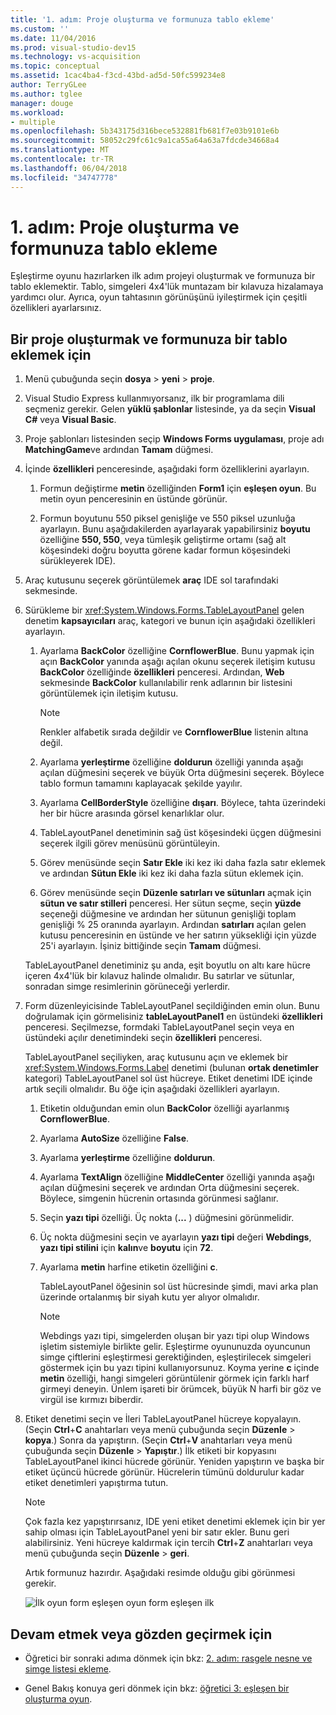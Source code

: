 ```yaml
---
title: '1. adım: Proje oluşturma ve formunuza tablo ekleme'
ms.custom: ''
ms.date: 11/04/2016
ms.prod: visual-studio-dev15
ms.technology: vs-acquisition
ms.topic: conceptual
ms.assetid: 1cac4ba4-f3cd-43bd-ad5d-50fc599234e8
author: TerryGLee
ms.author: tglee
manager: douge
ms.workload:
- multiple
ms.openlocfilehash: 5b343175d316bece532881fb681f7e03b9101e6b
ms.sourcegitcommit: 58052c29fc61c9a1ca55a64a63a7fdcde34668a4
ms.translationtype: MT
ms.contentlocale: tr-TR
ms.lasthandoff: 06/04/2018
ms.locfileid: "34747778"
---
```

# <a name="step-1-create-a-project-and-add-a-table-to-your-form"></a>1. adım: Proje oluşturma ve formunuza tablo ekleme
Eşleştirme oyunu hazırlarken ilk adım projeyi oluşturmak ve formunuza bir tablo eklemektir. Tablo, simgeleri 4x4'lük muntazam bir kılavuza hizalamaya yardımcı olur. Ayrıca, oyun tahtasının görünüşünü iyileştirmek için çeşitli özellikleri ayarlarsınız.

## <a name="to-create-a-project-and-add-a-table-to-your-form"></a>Bir proje oluşturmak ve formunuza bir tablo eklemek için

1.  Menü çubuğunda seçin **dosya** > **yeni** > **proje**.

2.  Visual Studio Express kullanmıyorsanız, ilk bir programlama dili seçmeniz gerekir. Gelen **yüklü şablonlar** listesinde, ya da seçin **Visual C#** veya **Visual Basic**.

3.  Proje şablonları listesinden seçip **Windows Forms uygulaması**, proje adı **MatchingGame**ve ardından **Tamam** düğmesi.

4.  İçinde **özellikleri** penceresinde, aşağıdaki form özelliklerini ayarlayın.

    1.  Formun değiştirme **metin** özelliğinden **Form1** için **eşleşen oyun**. Bu metin oyun penceresinin en üstünde görünür.

    2.  Formun boyutunu 550 piksel genişliğe ve 550 piksel uzunluğa ayarlayın. Bunu aşağıdakilerden ayarlayarak yapabilirsiniz **boyutu** özelliğine **550, 550**, veya tümleşik geliştirme ortamı (sağ alt köşesindeki doğru boyutta görene kadar formun köşesindeki sürükleyerek IDE).

5.  Araç kutusunu seçerek görüntülemek **araç** IDE sol tarafındaki sekmesinde.

6.  Sürükleme bir <xref:System.Windows.Forms.TableLayoutPanel> gelen denetim **kapsayıcıları** araç, kategori ve bunun için aşağıdaki özellikleri ayarlayın.

    1.  Ayarlama **BackColor** özelliğine **CornflowerBlue**. Bunu yapmak için açın **BackColor** yanında aşağı açılan okunu seçerek iletişim kutusu **BackColor** özelliğinde **özellikleri** penceresi.  Ardından, **Web** sekmesinde **BackColor** kullanılabilir renk adlarının bir listesini görüntülemek için iletişim kutusu.

        > [!NOTE]
        >  Renkler alfabetik sırada değildir ve **CornflowerBlue** listenin altına değil.

    2.  Ayarlama **yerleştirme** özelliğine **doldurun** özelliği yanında aşağı açılan düğmesini seçerek ve büyük Orta düğmesini seçerek. Böylece tablo formun tamamını kaplayacak şekilde yayılır.

    3.  Ayarlama **CellBorderStyle** özelliğine **dışarı**. Böylece, tahta üzerindeki her bir hücre arasında görsel kenarlıklar olur.

    4.  TableLayoutPanel denetiminin sağ üst köşesindeki üçgen düğmesini seçerek ilgili görev menüsünü görüntüleyin.

    5.  Görev menüsünde seçin **Satır Ekle** iki kez iki daha fazla satır eklemek ve ardından **Sütun Ekle** iki kez iki daha fazla sütun eklemek için.

    6.  Görev menüsünde seçin **Düzenle satırları ve sütunları** açmak için **sütun ve satır stilleri** penceresi. Her sütun seçme, seçin **yüzde** seçeneği düğmesine ve ardından her sütunun genişliği toplam genişliği % 25 oranında ayarlayın. Ardından **satırları** açılan gelen kutusu penceresinin en üstünde ve her satırın yüksekliği için yüzde 25'i ayarlayın. İşiniz bittiğinde seçin **Tamam** düğmesi.

     TableLayoutPanel denetiminiz şu anda, eşit boyutlu on altı kare hücre içeren 4x4'lük bir kılavuz halinde olmalıdır. Bu satırlar ve sütunlar, sonradan simge resimlerinin görüneceği yerlerdir.

7.  Form düzenleyicisinde TableLayoutPanel seçildiğinden emin olun. Bunu doğrulamak için görmelisiniz **tableLayoutPanel1** en üstündeki **özellikleri** penceresi. Seçilmezse, formdaki TableLayoutPanel seçin veya en üstündeki açılır denetimindeki seçin **özellikleri** penceresi.

     TableLayoutPanel seçiliyken, araç kutusunu açın ve eklemek bir <xref:System.Windows.Forms.Label> denetimi (bulunan **ortak denetimler** kategori) TableLayoutPanel sol üst hücreye. Etiket denetimi IDE içinde artık seçili olmalıdır. Bu öğe için aşağıdaki özellikleri ayarlayın.

    1.  Etiketin olduğundan emin olun **BackColor** özelliği ayarlanmış **CornflowerBlue**.

    2.  Ayarlama **AutoSize** özelliğine **False**.

    3.  Ayarlama **yerleştirme** özelliğine **doldurun**.

    4.  Ayarlama **TextAlign** özelliğine **MiddleCenter** özelliği yanında aşağı açılan düğmesini seçerek ve ardından Orta düğmesini seçerek. Böylece, simgenin hücrenin ortasında görünmesi sağlanır.

    5.  Seçin **yazı tipi** özelliği. Üç nokta (**...** ) düğmesini görünmelidir.

    6.  Üç nokta düğmesini seçin ve ayarlayın **yazı tipi** değeri **Webdings**, **yazı tipi stilini** için **kalın**ve **boyutu** için **72**.

    7.  Ayarlama **metin** harfine etiketin özelliğini **c**.

         TableLayoutPanel öğesinin sol üst hücresinde şimdi, mavi arka plan üzerinde ortalanmış bir siyah kutu yer alıyor olmalıdır.

        > [!NOTE]
        >  Webdings yazı tipi, simgelerden oluşan bir yazı tipi olup Windows işletim sistemiyle birlikte gelir. Eşleştirme oyununuzda oyuncunun simge çiftlerini eşleştirmesi gerektiğinden, eşleştirilecek simgeleri göstermek için bu yazı tipini kullanıyorsunuz. Koyma yerine **c** içinde **metin** özelliği, hangi simgeleri görüntülenir görmek için farklı harf girmeyi deneyin. Ünlem işareti bir örümcek, büyük N harfi bir göz ve virgül ise kırmızı biberdir.

8.  Etiket denetimi seçin ve İleri TableLayoutPanel hücreye kopyalayın. (Seçin **Ctrl**+**C** anahtarları veya menü çubuğunda seçin **Düzenle** > **kopya**.) Sonra da yapıştırın. (Seçin **Ctrl**+**V** anahtarları veya menü çubuğunda seçin **Düzenle** > **Yapıştır**.) İlk etiketi bir kopyasını TableLayoutPanel ikinci hücrede görünür. Yeniden yapıştırın ve başka bir etiket üçüncü hücrede görünür. Hücrelerin tümünü doldurulur kadar etiket denetimleri yapıştırma tutun.

    > [!NOTE]
    >  Çok fazla kez yapıştırırsanız, IDE yeni etiket denetimi eklemek için bir yer sahip olması için TableLayoutPanel yeni bir satır ekler. Bunu geri alabilirsiniz. Yeni hücreye kaldırmak için tercih **Ctrl**+**Z** anahtarları veya menü çubuğunda seçin **Düzenle** > **geri**.

     Artık formunuz hazırdır. Aşağıdaki resimde olduğu gibi görünmesi gerekir.

     ![İlk oyun form eşleşen](../ide/media/express_tut4step1.png) oyun form eşleşen ilk

## <a name="to-continue-or-review"></a>Devam etmek veya gözden geçirmek için

-   Öğretici bir sonraki adıma dönmek için bkz: [2. adım: rasgele nesne ve simge listesi ekleme](../ide/step-2-add-a-random-object-and-a-list-of-icons.md).

-   Genel Bakış konuya geri dönmek için bkz: [öğretici 3: eşleşen bir oluşturma oyun](../ide/tutorial-3-create-a-matching-game.md).
